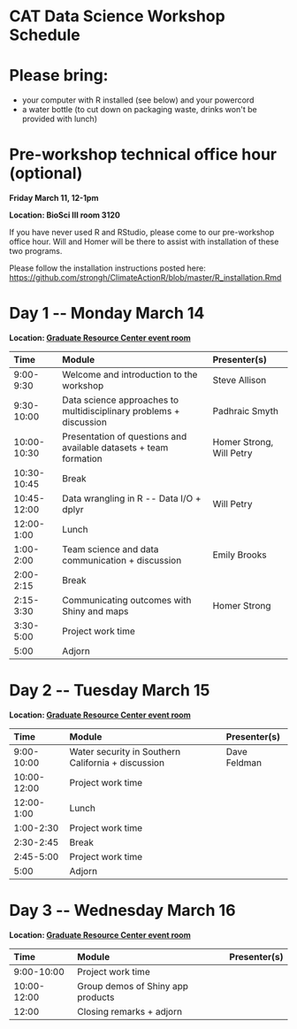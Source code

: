 # CAT Data Science Workshop Schedule

# Please bring:
* your computer with R installed (see below) and your powercord
* a water bottle (to cut down on packaging waste, drinks won't be provided with lunch)

# Pre-workshop technical office hour (optional)
**Friday March 11, 12-1pm**

**Location: BioSci III room 3120**

If you have never used R and RStudio, please come to our pre-workshop office hour.  Will and Homer will be there to assist with installation of these two programs.

Please follow the installation instructions posted here: https://github.com/strongh/ClimateActionR/blob/master/R_installation.Rmd

# Day 1 -- Monday March 14
**Location: [Graduate Resource Center event room][GRC]**

| Time | Module | Presenter(s) |
| :--------- | :--------------------------------------------------------------- | :------------------------- |
| 9:00-9:30 | Welcome and introduction to the workshop | Steve Allison |
| 9:30-10:00 | Data science approaches to multidisciplinary problems + discussion | Padhraic Smyth |
| 10:00-10:30 | Presentation of questions and available datasets + team formation | Homer Strong, Will Petry |
| 10:30-10:45 | Break | |
| 10:45-12:00 | Data wrangling in R -- Data I/O + dplyr | Will Petry |
| 12:00-1:00 | Lunch | |
| 1:00-2:00 | Team science and data communication + discussion | Emily Brooks |
| 2:00-2:15 | Break | |
| 2:15-3:30 | Communicating outcomes with Shiny and maps | Homer Strong |
| 3:30-5:00 | Project work time | |
| 5:00 | Adjorn | |

# Day 2 -- Tuesday March 15
**Location: [Graduate Resource Center event room][GRC]**

| Time | Module | Presenter(s) |
| :--------- | :--------------------------------------------------------------- | :------------------------- |
| 9:00-10:00 | Water security in Southern California + discussion | Dave Feldman |
| 10:00-12:00 | Project work time | |
| 12:00-1:00 | Lunch | |
| 1:00-2:30 | Project work time | |
| 2:30-2:45 | Break | |
| 2:45-5:00 | Project work time | |
| 5:00 | Adjorn | |

# Day 3 -- Wednesday March 16
**Location: [Graduate Resource Center event room][GRC]**

| Time | Module | Presenter(s) |
| :--------- | :--------------------------------------------------------------- | :------------------------- |
| 9:00-10:00 | Project work time | |
| 10:00-12:00 | Group demos of Shiny app products | |
| 12:00 | Closing remarks + adjorn | |

[GRC]: http://www.grad.uci.edu/_assets/pdfs/GRC%20Map%20-%20Gateway%20Study%20Center.pdf "Map to Graduate Resource Center"
